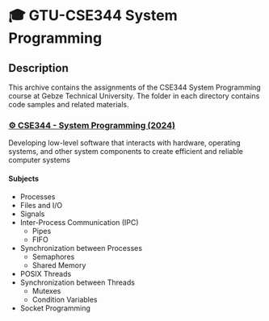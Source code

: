 # 🎓 GTU-CSE344 System Programming

## Description

This archive contains the assignments of the CSE344 System Programming course at Gebze Technical University. The folder in each directory contains code samples and related materials.

<h3><a href="https://github.com/aykutssert/CSE344SystemProgramming/tree/main">⚙️ CSE344 - System Programming (2024)</a></h3>

Developing low-level software that interacts with hardware, operating systems, and other system components to create efficient and reliable computer systems

#### Subjects

- Processes
- Files and I/O
- Signals
- Inter-Process Communication (IPC)
  - Pipes
  - FIFO
- Synchronization between Processes
  - Semaphores
  - Shared Memory
- POSIX Threads
- Synchronization between Threads
  - Mutexes
  - Condition Variables
- Socket Programming
